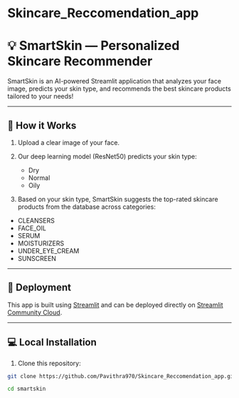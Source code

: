 # Skincare_Reccomendation_app
# 💡 SmartSkin — Personalized Skincare Recommender

SmartSkin is an AI-powered Streamlit application that analyzes your face image, predicts your skin type, and recommends the best skincare products tailored to your needs!

---

## 🧠 How it Works

1. Upload a clear image of your face.
2. Our deep learning model (ResNet50) predicts your skin type:  
   - Dry  
   - Normal  
   - Oily  

3. Based on your skin type, SmartSkin suggests the top-rated skincare products from the database across categories:

- CLEANSERS  
- FACE_OIL  
- SERUM  
- MOISTURIZERS  
- UNDER_EYE_CREAM  
- SUNSCREEN  

---

## 🚀 Deployment

This app is built using [Streamlit](https://streamlit.io) and can be deployed directly on [Streamlit Community Cloud](https://streamlit.io/cloud).

---

## 💻 Local Installation

1. Clone this repository:
```bash
git clone https://github.com/Pavithra970/Skincare_Reccomendation_app.git

cd smartskin
